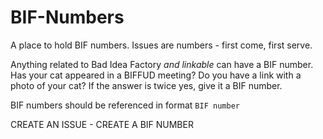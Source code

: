 # BIF-Numbers
A place to hold BIF numbers. Issues are numbers - first come, first serve. 

Anything related to Bad Idea Factory *and linkable* can have a BIF number. Has your cat appeared in a BIFFUD meeting? Do you have a link with a photo of your cat? If the answer is twice yes, give it a BIF number.

BIF numbers should be referenced in format `BIF number`

CREATE AN ISSUE - CREATE A BIF NUMBER
